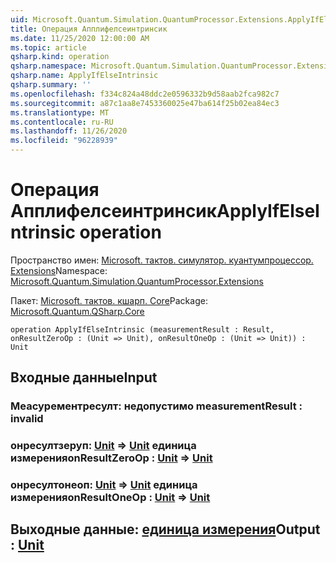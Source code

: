 ```yaml
---
uid: Microsoft.Quantum.Simulation.QuantumProcessor.Extensions.ApplyIfElseIntrinsic
title: Операция Апплифелсеинтринсик
ms.date: 11/25/2020 12:00:00 AM
ms.topic: article
qsharp.kind: operation
qsharp.namespace: Microsoft.Quantum.Simulation.QuantumProcessor.Extensions
qsharp.name: ApplyIfElseIntrinsic
qsharp.summary: ''
ms.openlocfilehash: f334c824a48ddc2e0596332b9d58aab2fca982c7
ms.sourcegitcommit: a87c1aa8e7453360025e47ba614f25b02ea84ec3
ms.translationtype: MT
ms.contentlocale: ru-RU
ms.lasthandoff: 11/26/2020
ms.locfileid: "96228939"
---
```

# <a name="applyifelseintrinsic-operation"></a><span data-ttu-id="031c3-102">Операция Апплифелсеинтринсик</span><span class="sxs-lookup"><span data-stu-id="031c3-102">ApplyIfElseIntrinsic operation</span></span>

<span data-ttu-id="031c3-103">Пространство имен: [Microsoft. тактов. симулятор. куантумпроцессор. Extensions](xref:Microsoft.Quantum.Simulation.QuantumProcessor.Extensions)</span><span class="sxs-lookup"><span data-stu-id="031c3-103">Namespace: [Microsoft.Quantum.Simulation.QuantumProcessor.Extensions](xref:Microsoft.Quantum.Simulation.QuantumProcessor.Extensions)</span></span>

<span data-ttu-id="031c3-104">Пакет: [Microsoft. тактов. кшарп. Core](https://nuget.org/packages/Microsoft.Quantum.QSharp.Core)</span><span class="sxs-lookup"><span data-stu-id="031c3-104">Package: [Microsoft.Quantum.QSharp.Core](https://nuget.org/packages/Microsoft.Quantum.QSharp.Core)</span></span>




```qsharp
operation ApplyIfElseIntrinsic (measurementResult : Result, onResultZeroOp : (Unit => Unit), onResultOneOp : (Unit => Unit)) : Unit
```


## <a name="input"></a><span data-ttu-id="031c3-105">Входные данные</span><span class="sxs-lookup"><span data-stu-id="031c3-105">Input</span></span>

### <a name="measurementresult--__invalidresult__"></a><span data-ttu-id="031c3-106">Меасурементресулт: __недопустимо <Result>__</span><span class="sxs-lookup"><span data-stu-id="031c3-106">measurementResult : __invalid<Result>__</span></span>




### <a name="onresultzeroop--unit--unit"></a><span data-ttu-id="031c3-107">онресултзеруп: [Unit](xref:microsoft.quantum.lang-ref.unit) => [Unit](xref:microsoft.quantum.lang-ref.unit) единица измерения</span><span class="sxs-lookup"><span data-stu-id="031c3-107">onResultZeroOp : [Unit](xref:microsoft.quantum.lang-ref.unit) => [Unit](xref:microsoft.quantum.lang-ref.unit)</span></span> 




### <a name="onresultoneop--unit--unit"></a><span data-ttu-id="031c3-108">онресултонеоп: [Unit](xref:microsoft.quantum.lang-ref.unit) => [Unit](xref:microsoft.quantum.lang-ref.unit) единица измерения</span><span class="sxs-lookup"><span data-stu-id="031c3-108">onResultOneOp : [Unit](xref:microsoft.quantum.lang-ref.unit) => [Unit](xref:microsoft.quantum.lang-ref.unit)</span></span> 





## <a name="output--unit"></a><span data-ttu-id="031c3-109">Выходные данные: [единица измерения](xref:microsoft.quantum.lang-ref.unit)</span><span class="sxs-lookup"><span data-stu-id="031c3-109">Output : [Unit](xref:microsoft.quantum.lang-ref.unit)</span></span>

